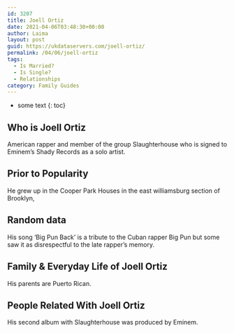 ```yaml
---
id: 3207
title: Joell Ortiz
date: 2021-04-06T03:48:30+00:00
author: Laima
layout: post
guid: https://ukdataservers.com/joell-ortiz/
permalink: /04/06/joell-ortiz
tags:
  - Is Married?
  - Is Single?
  - Relationships
category: Family Guides
---
```


* some text
{: toc}


## Who is Joell Ortiz
                  
                  
                  
American rapper and member of the group Slaughterhouse who is signed to Eminem&#8217;s Shady Records as a solo artist.
                  
              
            
              
            
                
                
                
## Prior to Popularity
                  
                  
                  
He grew up in the Cooper Park Houses in the east williamsburg section of Brooklyn,
                  
              
            
              
            
                
                
                
## Random data
                  
                  
                  
His song &#8216;Big Pun Back&#8217; is a tribute to the Cuban rapper Big Pun but some saw it as disrespectful to the late rapper&#8217;s memory.
                  
              
            
              
            
                
                
                
## Family & Everyday Life of Joell Ortiz
                  
                  
                  
His parents are Puerto Rican.
                  
              
            
              
            
                
                
                
## People Related With Joell Ortiz
                  
                  
                  
His second album with Slaughterhouse was produced by Eminem.
                  
              
            
              
            
                
              
            
              
              
            
            
              
            
          
          
          